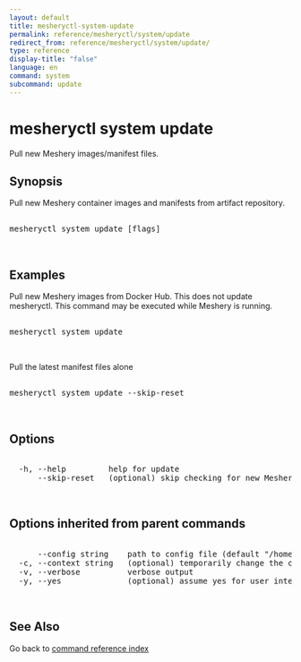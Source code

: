 ```yaml
---
layout: default
title: mesheryctl-system-update
permalink: reference/mesheryctl/system/update
redirect_from: reference/mesheryctl/system/update/
type: reference
display-title: "false"
language: en
command: system
subcommand: update
---
```


# mesheryctl system update

Pull new Meshery images/manifest files.

## Synopsis

Pull new Meshery container images and manifests from artifact repository.

<pre class='codeblock-pre'>
<div class='codeblock'>
mesheryctl system update [flags]

</div>
</pre> 

## Examples

Pull new Meshery images from Docker Hub. This does not update mesheryctl. This command may be executed while Meshery is running.
<pre class='codeblock-pre'>
<div class='codeblock'>
mesheryctl system update

</div>
</pre> 

Pull the latest manifest files alone
<pre class='codeblock-pre'>
<div class='codeblock'>
mesheryctl system update --skip-reset

</div>
</pre> 

## Options

<pre class='codeblock-pre'>
<div class='codeblock'>
  -h, --help         help for update
      --skip-reset   (optional) skip checking for new Meshery manifest files.

</div>
</pre>

## Options inherited from parent commands

<pre class='codeblock-pre'>
<div class='codeblock'>
      --config string    path to config file (default "/home/admin-pc/.meshery/config.yaml")
  -c, --context string   (optional) temporarily change the current context.
  -v, --verbose          verbose output
  -y, --yes              (optional) assume yes for user interactive prompts.

</div>
</pre>

## See Also

Go back to [command reference index](/reference/mesheryctl/) 

